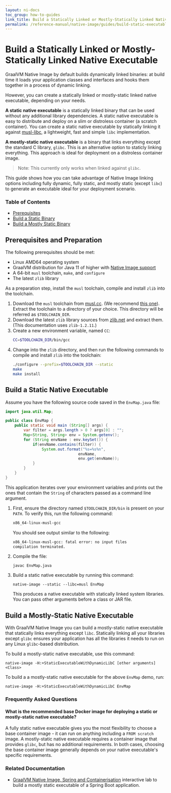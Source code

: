 ```yaml
---
layout: ni-docs
toc_group: how-to-guides
link_title: Build a Statically Linked or Mostly-Statically Linked Native Executable
permalink: /reference-manual/native-image/guides/build-static-executables/
---
```


# Build a Statically Linked or Mostly-Statically Linked Native Executable

GraalVM Native Image by default builds dynamically linked binaries: at build time it loads your application classes and interfaces and hooks them together in a process of dynamic linking.

However, you can create a statically linked or mostly-static linked native executable, depending on your needs. 

**A static native executable** is a statically linked binary that can be used without any additional library dependencies.
A static native executable is easy to distribute and deploy on a slim or distroless container (a scratch container).
You can create a static native executable by statically linking it against [musl-libc](https://musl.libc.org/), a lightweight, fast and simple `libc` implementation.

**A mostly-static native executable** is a binary that links everything except the standard C library, `glibc`. This is an alternative option to staticly linking everything.
This approach is ideal for deployment on a distroless container image.

> Note: This currently only works when linked against `glibc`.

This guide shows how you can take advantage of Native Image linking options including fully dynamic, fully static, and mostly static (except `libc`) to generate an executable ideal for your deployment scenario.

### Table of Contents

- [Prerequisites](#prerequisites-and-preparation)
- [Build a Static Binary](#build-a-static-native-executable)
- [Build a Mostly Static Binary](#build-a-mostly-static-executable)

## Prerequisites and Preparation

The following prerequisites should be met:

- Linux AMD64 operating system
- GraalVM distribution for Java 11 of higher with [Native Image support](../README.md#install-native-image)
- A 64-bit `musl` toolchain, `make`, and `configure`
- The latest `zlib` library
 
As a preparation step, install the `musl` toolchain, compile and install `zlib` into the toolchain.

1. Download the `musl` toolchain from [musl.cc](https://musl.cc/). (We recommend [this one](http://more.musl.cc/10/x86_64-linux-musl/x86_64-linux-musl-native.tgz)). Extract the toolchain to a directory of your choice. This directory will be referred as `$TOOLCHAIN_DIR`.
2. Download the latest `zlib` library sources from [zlib.net](https://zlib.net/) and extract them. (This documentation uses `zlib-1.2.11`.)
3. Create a new environment variable, named `CC`:
    ```bash
    CC=$TOOLCHAIN_DIR/bin/gcc
    ```
4. Change into the `zlib` directory, and then run the following commands to compile and install `zlib` into the toolchain:
    ```bash
    ./configure --prefix=$TOOLCHAIN_DIR --static
    make
    make install
    ```

## Build a Static Native Executable

Assume you have the following source code saved in the `EnvMap.java` file:

```java
import java.util.Map;

public class EnvMap {
    public static void main (String[] args) {
        var filter = args.length > 0 ? args[0] : "";
        Map<String, String> env = System.getenv();
        for (String envName : env.keySet()) {
            if(envName.contains(filter)) {
                System.out.format("%s=%s%n",
                                envName,
                                env.get(envName));
            }
        }
    }
}
```

This application iterates over your environment variables and prints out the ones that contain the `String` of characters passed as a command line argument.

1. First, ensure the directory named `$TOOLCHAIN_DIR/bin` is present on your `PATH`.
    To verify this, run the following command:
    ```bash
    x86_64-linux-musl-gcc
    ```
    You should see output similar to the following:
    ```bash
    x86_64-linux-musl-gcc: fatal error: no input files
    compilation terminated.
    ```
2. Compile the file:
    ```shell
    javac EnvMap.java
    ```

3. Build a static native executable by running this command:
    ```shell
    native-image --static --libc=musl EnvMap
    ```
    This produces a native executable with statically linked system libraries.
    You can pass other arguments before a class or JAR file.

## Build a Mostly-Static Native Executable

With GraalVM Native Image you can build a mostly-static native executable that statically links everything except `libc`.
Statically linking all your libraries except `glibc` ensures your application has all the libraries it needs to run on any Linux `glibc`-based distribution.

To build a mostly-static native executable, use this command:

```shell
native-image -H:+StaticExecutableWithDynamicLibC [other arguments] <Class>
```

To build a  a mostly-static native executable for the above `EnvMap` demo, run:

```shell
native-image -H:+StaticExecutableWithDynamicLibC EnvMap
```

### Frequently Asked Questions

#### What is the recommended base Docker image for deploying a static or mostly-static native executable?

A fully static native executable gives you the most flexibility to choose a base container image - it can run on anything including a `FROM scratch` image.
A mostly-static native executable requires a container image that provides `glibc`, but has no additional requirements.
In both cases, choosing the base container image generally depends on your native executable's specific requirements.

### Related Documentation

* [GraalVM Native Image, Spring and Containerisation](https://luna.oracle.com/lab/fdfd090d-e52c-4481-a8de-dccecdca7d68) interactive lab to build a mostly static executable of a Spring Boot application.